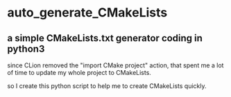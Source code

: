 # auto_generate_CMakeLists
## a simple CMakeLists.txt generator coding in python3

since CLion removed the "import CMake project" action, that spent me a lot of time to update my whole project to CMakeLists.

so I create this python script to help me to create CMakeLists quickly.